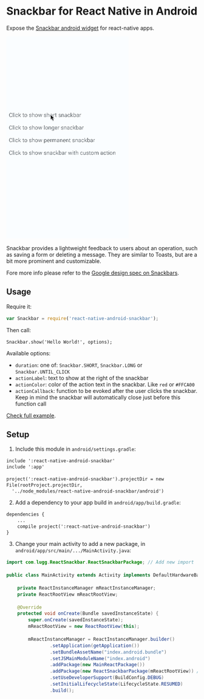 # Snackbar for React Native in Android

Expose the [Snackbar android widget](http://developer.android.com/reference/android/support/design/widget/Snackbar.html) for react-native apps.

![Snackbar demo](/Example/snackbar.gif?raw=true)

Snackbar provides a lightweight feedback to users about an operation, such as saving a form or deleting a message. They are similar to Toasts, but are a bit more prominent and customizable.

Fore more info please refer to the [Google design spec on Snackbars](https://www.google.com/design/spec/components/snackbars-toasts.html#).


## Usage

Require it:

```js
var Snackbar = require('react-native-android-snackbar');
```

Then call:

```
Snackbar.show('Hello World!', options);
```

Available options:

- `duration`: one of: `Snackbar.SHORT`, `Snackbar.LONG` or `Snackbar.UNTIL_CLICK`
- `actionLabel`: text to show at the right of the snackbar
- `actionColor`: color of the action text in the snackbar. Like `red` or `#FFCA00`
- `actionCallback`: function to be evoked after the user clicks the snackbar. Keep in mind the snackbar will automatically close just before this function call


[Check full example](Example/index.android.js).


## Setup

1. Include this module in `android/settings.gradle`:
  
  ```
  include ':react-native-android-snackbar'
  include ':app'

  project(':react-native-android-snackbar').projectDir = new File(rootProject.projectDir,
    '../node_modules/react-native-android-snackbar/android')
  ```
2. Add a dependency to your app build in `android/app/build.gradle`:
  
  ```
  dependencies {
      ...
      compile project(':react-native-android-snackbar')
  }
  ```
3. Change your main activity to add a new package, in `android/app/src/main/.../MainActivity.java`:
  
  ```java
  import com.lugg.ReactSnackbar.ReactSnackbarPackage; // Add new import

  public class MainActivity extends Activity implements DefaultHardwareBackBtnHandler {

      private ReactInstanceManager mReactInstanceManager;
      private ReactRootView mReactRootView;

      @Override
      protected void onCreate(Bundle savedInstanceState) {
          super.onCreate(savedInstanceState);
          mReactRootView = new ReactRootView(this);

          mReactInstanceManager = ReactInstanceManager.builder()
                  .setApplication(getApplication())
                  .setBundleAssetName("index.android.bundle")
                  .setJSMainModuleName("index.android")
                  .addPackage(new MainReactPackage())
                  .addPackage(new ReactSnackbarPackage(mReactRootView)) // add the package here
                  .setUseDeveloperSupport(BuildConfig.DEBUG)
                  .setInitialLifecycleState(LifecycleState.RESUMED)
                  .build();
  ```

